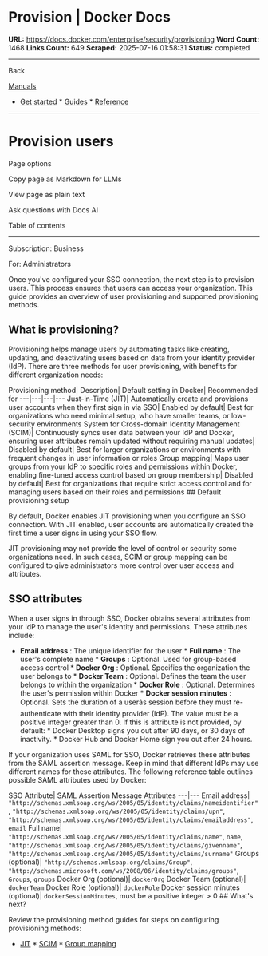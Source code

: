 # Provision | Docker Docs

**URL:** https://docs.docker.com/enterprise/security/provisioning
**Word Count:** 1468
**Links Count:** 649
**Scraped:** 2025-07-16 01:58:31
**Status:** completed

---

Back

[Manuals](https://docs.docker.com/manuals/)

  * [Get started](https://docs.docker.com/get-started/)   * [Guides](https://docs.docker.com/guides/)   * [Reference](https://docs.docker.com/reference/)

* * *

# Provision users

Page options

Copy page as Markdown for LLMs

View page as plain text

Ask questions with Docs AI

Table of contents

* * *

Subscription: Business

For: Administrators

Once you've configured your SSO connection, the next step is to provision users. This process ensures that users can access your organization. This guide provides an overview of user provisioning and supported provisioning methods.

## What is provisioning?

Provisioning helps manage users by automating tasks like creating, updating, and deactivating users based on data from your identity provider \(IdP\). There are three methods for user provisioning, with benefits for different organization needs:

Provisioning method| Description| Default setting in Docker| Recommended for   ---|---|---|---   Just-in-Time \(JIT\)| Automatically create and provisions user accounts when they first sign in via SSO| Enabled by default| Best for organizations who need minimal setup, who have smaller teams, or low-security environments   System for Cross-domain Identity Management \(SCIM\)| Continuously syncs user data between your IdP and Docker, ensuring user attributes remain updated without requiring manual updates| Disabled by default| Best for larger organizations or environments with frequent changes in user information or roles   Group mapping| Maps user groups from your IdP to specific roles and permissions within Docker, enabling fine-tuned access control based on group membership| Disabled by default| Best for organizations that require strict access control and for managing users based on their roles and permissions      ## Default provisioning setup

By default, Docker enables JIT provisioning when you configure an SSO connection. With JIT enabled, user accounts are automatically created the first time a user signs in using your SSO flow.

JIT provisioning may not provide the level of control or security some organizations need. In such cases, SCIM or group mapping can be configured to give administrators more control over user access and attributes.

## SSO attributes

When a user signs in through SSO, Docker obtains several attributes from your IdP to manage the user's identity and permissions. These attributes include:

  * **Email address** : The unique identifier for the user   * **Full name** : The user's complete name   * **Groups** : Optional. Used for group-based access control   * **Docker Org** : Optional. Specifies the organization the user belongs to   * **Docker Team** : Optional. Defines the team the user belongs to within the organization   * **Docker Role** : Optional. Determines the user's permission within Docker   * **Docker session minutes** : Optional. Sets the duration of a userâs session before they must re-authenticate with their identity provider \(IdP\). The value must be a positive integer greater than 0. If this is attribute is not provided, by default:     * Docker Desktop signs you out after 90 days, or 30 days of inactivity.     * Docker Hub and Docker Home sign you out after 24 hours.

If your organization uses SAML for SSO, Docker retrieves these attributes from the SAML assertion message. Keep in mind that different IdPs may use different names for these attributes. The following reference table outlines possible SAML attributes used by Docker:

SSO Attribute| SAML Assertion Message Attributes   ---|---   Email address| `"http://schemas.xmlsoap.org/ws/2005/05/identity/claims/nameidentifier"`, `"http://schemas.xmlsoap.org/ws/2005/05/identity/claims/upn"`, `"http://schemas.xmlsoap.org/ws/2005/05/identity/claims/emailaddress"`, `email`   Full name| `"http://schemas.xmlsoap.org/ws/2005/05/identity/claims/name"`, `name`, `"http://schemas.xmlsoap.org/ws/2005/05/identity/claims/givenname"`, `"http://schemas.xmlsoap.org/ws/2005/05/identity/claims/surname"`   Groups \(optional\)| `"http://schemas.xmlsoap.org/claims/Group"`, `"http://schemas.microsoft.com/ws/2008/06/identity/claims/groups"`, `Groups`, `groups`   Docker Org \(optional\)| `dockerOrg`   Docker Team \(optional\)| `dockerTeam`   Docker Role \(optional\)| `dockerRole`   Docker session minutes \(optional\)| `dockerSessionMinutes`, must be a positive integer > 0      ## What's next?

Review the provisioning method guides for steps on configuring provisioning methods:

  * [JIT](https://docs.docker.com/enterprise/security/provisioning/just-in-time/)   * [SCIM](https://docs.docker.com/enterprise/security/provisioning/scim/)   * [Group mapping](https://docs.docker.com/enterprise/security/provisioning/group-mapping/)